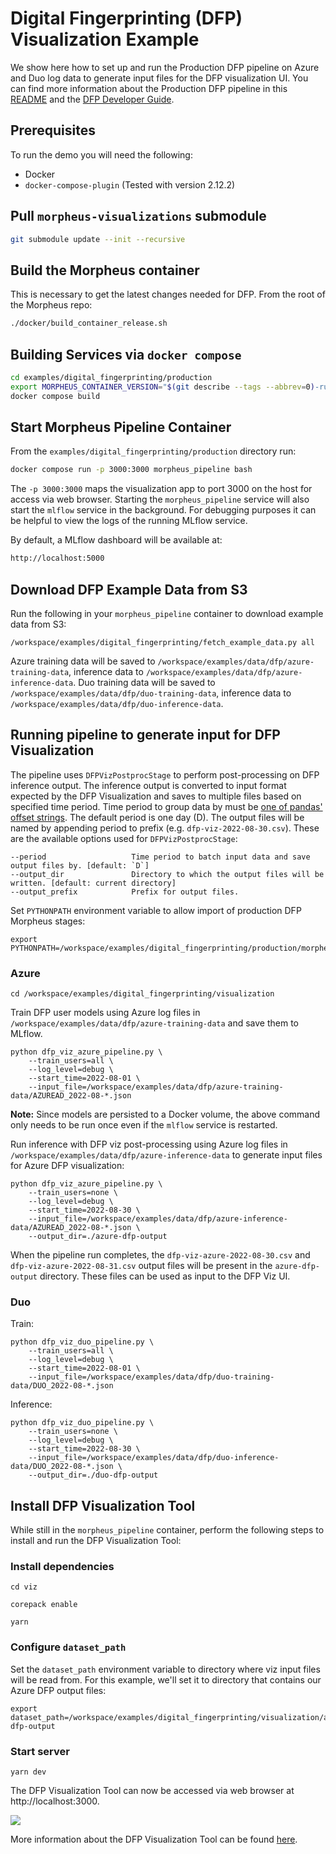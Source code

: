 <!--
# Copyright (c) 2021-2023, NVIDIA CORPORATION.
#
# Licensed under the Apache License, Version 2.0 (the "License");
# you may not use this file except in compliance with the License.
# You may obtain a copy of the License at
#
#     http://www.apache.org/licenses/LICENSE-2.0
#
# Unless required by applicable law or agreed to in writing, software
# distributed under the License is distributed on an "AS IS" BASIS,
# WITHOUT WARRANTIES OR CONDITIONS OF ANY KIND, either express or implied.
# See the License for the specific language governing permissions and
# limitations under the License.
-->

# Digital Fingerprinting (DFP) Visualization Example

We show here how to set up and run the Production DFP pipeline on Azure and Duo log data to generate input files for the DFP visualization UI. You can find more information about the Production DFP pipeline in this [README](../production/README.md) and the [DFP Developer Guide](../../../docs/source/developer_guide/guides/5_digital_fingerprinting.md).

## Prerequisites

To run the demo you will need the following:
- Docker
- `docker-compose-plugin` (Tested with version 2.12.2)

## Pull `morpheus-visualizations` submodule

```bash
git submodule update --init --recursive
```

## Build the Morpheus container
This is necessary to get the latest changes needed for DFP. From the root of the Morpheus repo:
```bash
./docker/build_container_release.sh
```

## Building Services via `docker compose`

```bash
cd examples/digital_fingerprinting/production
export MORPHEUS_CONTAINER_VERSION="$(git describe --tags --abbrev=0)-runtime"
docker compose build
```

## Start Morpheus Pipeline Container

From the `examples/digital_fingerprinting/production` directory run:
```bash
docker compose run -p 3000:3000 morpheus_pipeline bash
```

The `-p 3000:3000` maps the visualization app to port 3000 on the host for access via web browser. Starting the `morpheus_pipeline` service will also start the `mlflow` service in the background. For debugging purposes it can be helpful to view the logs of the running MLflow service.

By default, a MLflow dashboard will be available at:
```bash
http://localhost:5000
```


## Download DFP Example Data from S3

Run the following in your `morpheus_pipeline` container to download example data from S3:

```
/workspace/examples/digital_fingerprinting/fetch_example_data.py all
```

Azure training data will be saved to `/workspace/examples/data/dfp/azure-training-data`, inference data to `/workspace/examples/data/dfp/azure-inference-data`.
Duo training data will be saved to `/workspace/examples/data/dfp/duo-training-data`, inference data to `/workspace/examples/data/dfp/duo-inference-data`.

## Running pipeline to generate input for DFP Visualization

The pipeline uses `DFPVizPostprocStage` to perform post-processing on DFP inference output. The inference output is converted to input format expected by the DFP Visualization and saves to multiple files based on specified time period. Time period to group data by must be [one of pandas' offset strings](https://pandas.pydata.org/docs/user_guide/timeseries.html#timeseries-offset-aliases). The default period is one day (D). The output files will be named by appending period to prefix (e.g. `dfp-viz-2022-08-30.csv`). These are the available options used for `DFPVizPostprocStage`:

```
--period                   Time period to batch input data and save output files by. [default: `D`]
--output_dir               Directory to which the output files will be written. [default: current directory]
--output_prefix            Prefix for output files.
```

Set `PYTHONPATH` environment variable to allow import of production DFP Morpheus stages:
```
export PYTHONPATH=/workspace/examples/digital_fingerprinting/production/morpheus
```

### Azure

```
cd /workspace/examples/digital_fingerprinting/visualization
```

Train DFP user models using Azure log files in `/workspace/examples/data/dfp/azure-training-data` and save them to MLflow.
```
python dfp_viz_azure_pipeline.py \
    --train_users=all \
    --log_level=debug \
    --start_time=2022-08-01 \
    --input_file=/workspace/examples/data/dfp/azure-training-data/AZUREAD_2022-08-*.json
```
**Note:** Since models are persisted to a Docker volume, the above command only needs to be run once even if the `mlflow` service is restarted.

Run inference with DFP viz post-processing using Azure log files in `/workspace/examples/data/dfp/azure-inference-data` to generate input files for Azure DFP visualization:
```
python dfp_viz_azure_pipeline.py \
    --train_users=none \
    --log_level=debug \
    --start_time=2022-08-30 \
    --input_file=/workspace/examples/data/dfp/azure-inference-data/AZUREAD_2022-08-*.json \
    --output_dir=./azure-dfp-output
```

When the pipeline run completes, the `dfp-viz-azure-2022-08-30.csv` and `dfp-viz-azure-2022-08-31.csv` output files will be present in the `azure-dfp-output` directory. These files can be used as input to the DFP Viz UI.

### Duo

Train:
```
python dfp_viz_duo_pipeline.py \
    --train_users=all \
    --log_level=debug \
    --start_time=2022-08-01 \
    --input_file=/workspace/examples/data/dfp/duo-training-data/DUO_2022-08-*.json
```
Inference:
```
python dfp_viz_duo_pipeline.py \
    --train_users=none \
    --log_level=debug \
    --start_time=2022-08-30 \
    --input_file=/workspace/examples/data/dfp/duo-inference-data/DUO_2022-08-*.json \
    --output_dir=./duo-dfp-output
```

## Install DFP Visualization Tool

While still in the `morpheus_pipeline` container, perform the following steps to install and run the DFP Visualization Tool:

### Install dependencies

```
cd viz
```
```
corepack enable
```
```
yarn
```

### Configure `dataset_path`
Set the `dataset_path` environment variable to directory where viz input files will be read from. For this example, we'll set it to directory that contains our Azure DFP output files:
```
export dataset_path=/workspace/examples/digital_fingerprinting/visualization/azure-dfp-output
```

### Start server
```
yarn dev
```

The DFP Visualization Tool can now be accessed via web browser at http://localhost:3000.

<img src="./img/screenshot.png">

More information about the DFP Visualization Tool can be found [here](https://github.com/nv-morpheus/morpheus-visualizations/tree/HEAD/DFP).
